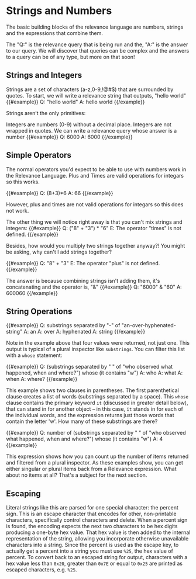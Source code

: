 # Strings and Numbers

The basic building blocks of the relevance language are numbers, strings and the expressions
that combine them.

The "Q:" is the relevance query that is being run and the, "A:" is the answer to our query. We will discover that queries can be complex and the answers to a query can be of any type, but more on that soon!

## Strings and Integers

Strings are a set of characters (a-z,0-9,!@#$) that are surrounded by quotes. To start, we will write a relevance string that outputs, "hello world"
{{#example}}
Q: "hello world"
A: hello world
{{/example}}

Strings aren’t the only primitives:

Integers are numbers (0-9) without a decimal place. Integers are not wrapped in quotes. We can write a relevance query whose answer is a number
{{#example}}
Q: 6000
A: 6000
{{/example}}

## Simple Operators
The normal operators you'd expect to be able to use with numbers work in the Relevance Language. Plus and Times are valid operations for integars so this works.

{{#example}}
Q: (8+3)*6
A: 66
{{/example}}

However, plus and times are not valid operations for integars so this does not work.

The other thing we will notice right away is that you can't mix strings and integers:
{{#example}}
Q: ("8" + "3") * "6"
E: The operator "times" is not defined.
{{/example}}

Besides, how would you multiply two strings together anyway?! You might be asking, why can't I add strings together?

{{#example}}
Q: "8" + "3"
E: The operator "plus" is not defined.
{{/example}}

The answer is because combining strings isn't adding them, it's concatenating and the operator is, "&"
{{#example}}
Q: "6000" & "60"
A: 600060
{{/example}}


## String Operations
{{#example}}
Q: substrings separated by "-" of "an-over-hyphenated-string"
A: an
A: over
A: hyphenated
A: string
{{/example}}

Note in the example above that four values were returned, not just one. This
output is typical of a plural inspector like `substrings`. You can filter this
list with a `whose` statement:

{{#example}}
Q: (substrings separated by " " of "who observed what happened, when and where?") whose (it contains "w")
A: who
A: what
A: when
A: where?
{{/example}}

This example shows two clauses in parentheses. The first parenthetical clause
creates a list of words (substrings separated by a space). This `whose` clause
contains the primary keyword `it` (discussed in greater detail below), that can
stand in for another object – in this case, `it` stands in for each of the
individual words, and the expression returns just those words that contain the
letter 'w'. How many of these substrings are there?

{{#example}}
Q: number of (substrings separated by " " of "who observed what happened, when and where?") whose (it contains "w")
A: 4 
{{/example}}

This expression shows how you can count up the number of items returned and
filtered from a plural inspector. As these examples show, you can get either
singular or plural items back from a Relevance expression. What about no items
at all? That's a subject for the next section.

## Escaping

Literal strings like this are parsed for one special character: the percent
sign. This is an escape character that encodes for other, non-printable
characters, specifically control characters and delete. When a percent sign is
found, the encoding expects the next two characters to be hex digits producing a
one-byte hex value. That hex value is then added to the internal representation
of the string, allowing you incorporate otherwise unavailable characters into a
string. Since the percent is used as the escape key, to actually get a percent
into a string you must use `%25`, the hex value of percent. To convert back to
an escaped string for output, characters with a hex value less than `0x20`,
greater than `0x7E` or equal to `0x25` are printed as escaped characters, e.g.
`%25`.
